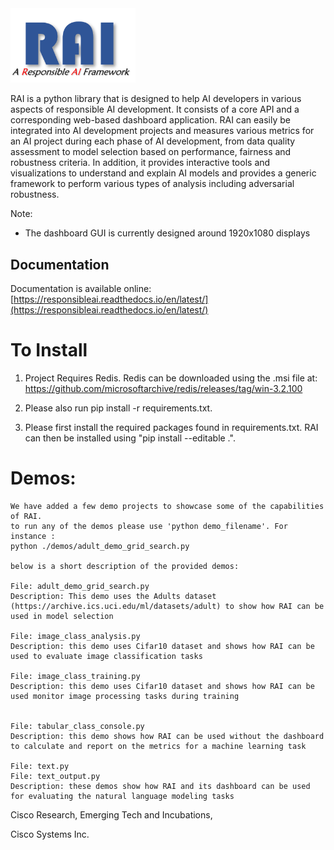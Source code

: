  


<img src="docs/images/rai_logo_blue3.png" alt="flame logo" width="200"/>

RAI is a python library that is designed to help AI developers in various aspects of responsible AI development. It consists of a core API and a corresponding web-based dashboard application. RAI can easily be integrated into AI development projects and measures various metrics for an AI project during each phase of AI development, from data quality assessment to model selection based on performance, fairness and robustness criteria. In addition, it provides interactive tools and visualizations to understand and explain AI models and provides a generic framework to perform various types of analysis including adversarial robustness.  

Note: 
 - The dashboard GUI is currently designed around 1920x1080 displays 



## Documentation

Documentation is available online: [https://responsibleai.readthedocs.io/en/latest/](https://responsibleai.readthedocs.io/en/latest/)

# To Install
1) Project Requires Redis. Redis can be downloaded using the .msi file at: https://github.com/microsoftarchive/redis/releases/tag/win-3.2.100  

2) Please also run pip install -r requirements.txt.

3) Please first install the required packages found in requirements.txt. RAI can then be installed using "pip install --editable .".

# Demos:
    We have added a few demo projects to showcase some of the capabilities of RAI.
    to run any of the demos please use 'python demo_filename'. For instance : 
    python ./demos/adult_demo_grid_search.py

    below is a short description of the provided demos:

    File: adult_demo_grid_search.py 
    Description: This demo uses the Adults dataset (https://archive.ics.uci.edu/ml/datasets/adult) to show how RAI can be used in model selection

    File: image_class_analysis.py 
    Description: this demo uses Cifar10 dataset and shows how RAI can be used to evaluate image classification tasks
    
    File: image_class_training.py 
    Description: this demo uses Cifar10 dataset and shows how RAI can be used monitor image processing tasks during training
    
    
    File: tabular_class_console.py 
    Description: this demo shows how RAI can be used without the dashboard to calculate and report on the metrics for a machine learning task
    
    File: text.py 
    File: text_output.py 
    Description: these demos show how RAI and its dashboard can be used for evaluating the natural language modeling tasks
    
     

 
Cisco Research, Emerging Tech and Incubations,

Cisco Systems Inc. 
